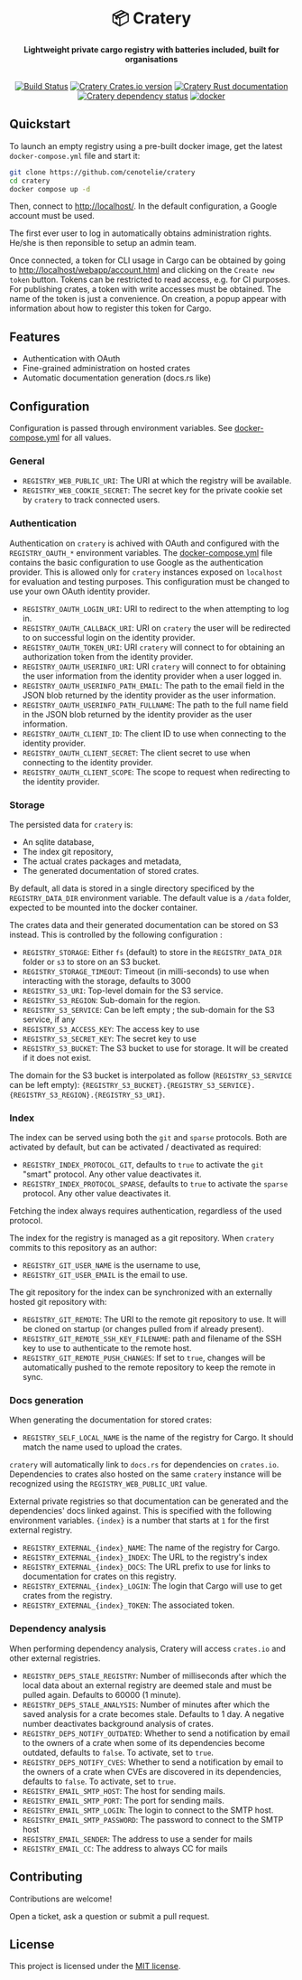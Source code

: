 <div align="center">
  <h1>📦 Cratery</h1>
    <strong>Lightweight private cargo registry with batteries included, built for organisations</strong>
  </a>
  <br>
  <br>

[![Build Status](https://dev.azure.com/cenotelie/cenotelie/_apis/build/status%2Fcenotelie.cratery?branchName=master)](https://dev.azure.com/cenotelie/cenotelie/_build/latest?definitionId=34&branchName=master)
  [![Cratery Crates.io version](https://img.shields.io/crates/v/cratery?style=flat)](https://crates.io/crates/cratery)
  [![Cratery Rust documentation](https://docs.rs/cratery/badge.svg)](https://docs.rs/cratery)
  [![Cratery dependency status](https://deps.rs/repo/github/cenotelie/cratery/status.svg)](https://deps.rs/repo/github/cenotelie/cratery)
  [![docker](https://img.shields.io/docker/v/cenotelie/cratery)](https://hub.docker.com/r/cenotelie/cratery)

</div>


## Quickstart

To launch an empty registry using a pre-built docker image, get the latest `docker-compose.yml` file and start it:

```bash
git clone https://github.com/cenotelie/cratery
cd cratery
docker compose up -d
```

Then, connect to [http://localhost/](http://localhost/).
In the default configuration, a Google account must be used.

The first ever user to log in automatically obtains administration rights.
He/she is then reponsible to setup an admin team.

Once connected, a token for CLI usage in Cargo can be obtained by going to [http://localhost/webapp/account.html](http://localhost/webapp/account.html) and clicking on the `Create new token` button.
Tokens can be restricted to read access, e.g. for CI purposes.
For publishing crates, a token with write accesses must be obtained.
The name of the token is just a convenience.
On creation, a popup appear with information about how to register this token for Cargo.


## Features

- Authentication with OAuth
- Fine-grained administration on hosted crates
- Automatic documentation generation (docs.rs like)


## Configuration

Configuration is passed through environment variables.
See [docker-compose.yml](docker-compose.yml) for all values.

### General

* `REGISTRY_WEB_PUBLIC_URI`: The URI at which the registry will be available.
* `REGISTRY_WEB_COOKIE_SECRET`: The secret key for the private cookie set by `cratery` to track connected users.

### Authentication

Authentication on `cratery` is achived with OAuth and configured with the `REGISTRY_OAUTH_*` environment variables.
The [docker-compose.yml](docker-compose.yml) file contains the basic configuration to use Google as the authentication provider.
This is allowed only for `cratery` instances exposed on `localhost` for evaluation and testing purposes.
This configuration must be changed to use your own OAuth identity provider.

* `REGISTRY_OAUTH_LOGIN_URI`: URI to redirect to the when attempting to log in.
* `REGISTRY_OAUTH_CALLBACK_URI`: URI on `cratery` the user will be redirected to on successful login on the identity provider.
* `REGISTRY_OAUTH_TOKEN_URI`: URI `cratery` will connect to for obtaining an authorization token from the identity provider.
* `REGISTRY_OAUTH_USERINFO_URI`: URI `cratery` will connect to for obtaining the user information from the identity provider when a user logged in.
* `REGISTRY_OAUTH_USERINFO_PATH_EMAIL`: The path to the email field in the JSON blob returned by the identity provider as the user information.
* `REGISTRY_OAUTH_USERINFO_PATH_FULLNAME`: The path to the full name field in the JSON blob returned by the identity provider as the user information.
* `REGISTRY_OAUTH_CLIENT_ID`: The client ID to use when connecting to the identity provider.
* `REGISTRY_OAUTH_CLIENT_SECRET`: The client secret to use when connecting to the identity provider.
* `REGISTRY_OAUTH_CLIENT_SCOPE`: The scope to request when redirecting to the identity provider.

### Storage

The persisted data for `cratery` is:
* An sqlite database,
* The index git repository,
* The actual crates packages and metadata,
* The generated documentation of stored crates.

By default, all data is stored in a single directory specificed by the `REGISTRY_DATA_DIR` environment variable.
The default value is a `/data` folder, expected to be mounted into the docker container.

The crates data and their generated documentation can be stored on S3 instead.
This is controlled by the following configuration :
* `REGISTRY_STORAGE`: Either `fs` (default) to store in the `REGISTRY_DATA_DIR` folder or `s3` to store on an S3 bucket.
* `REGISTRY_STORAGE_TIMEOUT`: Timeout (in milli-seconds) to use when interacting with the storage, defaults to 3000
* `REGISTRY_S3_URI`: Top-level domain for the S3 service.
* `REGISTRY_S3_REGION`: Sub-domain for the region.
* `REGISTRY_S3_SERVICE`: Can be left empty ; the sub-domain for the S3 service, if any
* `REGISTRY_S3_ACCESS_KEY`: The access key to use
* `REGISTRY_S3_SECRET_KEY`: The secret key to use
* `REGISTRY_S3_BUCKET`: The S3 bucket to use for storage. It will be created if it does not exist.

The domain for the S3 bucket is interpolated as follow (`REGISTRY_S3_SERVICE` can be left empty):
`{REGISTRY_S3_BUCKET}.{REGISTRY_S3_SERVICE}.{REGISTRY_S3_REGION}.{REGISTRY_S3_URI}`.

### Index

The index can be served using both the `git` and `sparse` protocols.
Both are activated by default, but can be activated / deactivated as required:
* `REGISTRY_INDEX_PROTOCOL_GIT`, defaults to `true` to activate the `git` "smart" protocol. Any other value deactivates it.
* `REGISTRY_INDEX_PROTOCOL_SPARSE`, defaults to `true` to activate the `sparse` protocol. Any other value deactivates it.

Fetching the index always requires authentication, regardless of the used protocol.

The index for the registry is managed as a git repository.
When `cratery` commits to this repository as an author:
* `REGISTRY_GIT_USER_NAME` is the username to use,
* `REGISTRY_GIT_USER_EMAIL` is the email to use.

The git repository for the index can be synchronized with an externally hosted git repository with:
* `REGISTRY_GIT_REMOTE`: The URI to the remote git repository to use. It will be cloned on startup (or changes pulled from if already present).
* `REGISTRY_GIT_REMOTE_SSH_KEY_FILENAME`: path and filename of the SSH key to use to authenticate to the remote host.
* `REGISTRY_GIT_REMOTE_PUSH_CHANGES`: If set to `true`, changes will be automatically pushed to the remote repository to keep the remote in sync.

### Docs generation

When generating the documentation for stored crates:
* `REGISTRY_SELF_LOCAL_NAME` is the name of the registry for Cargo. It should match the name used to upload the crates.

`cratery` will automatically link to `docs.rs` for dependencies on `crates.io`.
Dependencies to crates also hosted on the same `cratery` instance will be recognized using the `REGISTRY_WEB_PUBLIC_URI` value.

External private registries so that documentation can be generated and the dependencies' docs linked against.
This is specified with the following environment variables.
`{index}` is a number that starts at `1` for the first external registry.
* `REGISTRY_EXTERNAL_{index}_NAME`: The name of the registry for Cargo.
* `REGISTRY_EXTERNAL_{index}_INDEX`: The URL to the registry's index
* `REGISTRY_EXTERNAL_{index}_DOCS`: The URL prefix to use for links to documentation for crates on this registry.
* `REGISTRY_EXTERNAL_{index}_LOGIN`: The login that Cargo will use to get crates from the registry.
* `REGISTRY_EXTERNAL_{index}_TOKEN`: The associated token.

### Dependency analysis

When performing dependency analysis, Cratery will access `crates.io` and other external registries.

* `REGISTRY_DEPS_STALE_REGISTRY`: Number of milliseconds after which the local data about an external registry are deemed stale and must be pulled again. Defaults to 60000 (1 minute).
* `REGISTRY_DEPS_STALE_ANALYSIS`: Number of minutes after which the saved analysis for a crate becomes stale. Defaults to 1 day. A negative number deactivates background analysis of crates.
* `REGISTRY_DEPS_NOTIFY_OUTDATED`: Whether to send a notification by email to the owners of a crate when some of its dependencies become outdated, defaults to `false`. To activate, set to `true`.
* `REGISTRY_DEPS_NOTIFY_CVES`: Whether to send a notification by email to the owners of a crate when CVEs are discovered in its dependencies, defaults to `false`. To activate, set to `true`.
* `REGISTRY_EMAIL_SMTP_HOST`: The host for sending mails.
* `REGISTRY_EMAIL_SMTP_PORT`: The port for sending mails.
* `REGISTRY_EMAIL_SMTP_LOGIN`: The login to connect to the SMTP host.
* `REGISTRY_EMAIL_SMTP_PASSWORD`: The password to connect to the SMTP host
* `REGISTRY_EMAIL_SENDER`: The address to use a sender for mails
* `REGISTRY_EMAIL_CC`: The address to always CC for mails

## Contributing

Contributions are welcome!

Open a ticket, ask a question or submit a pull request.


## License

This project is licensed under the [MIT license](LICENSE).

